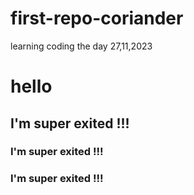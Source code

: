 # first-repo-coriander

learning coding the day 27,11,2023

# hello 

## I'm super exited !!!
### I'm super exited !!!

### I'm super exited !!!

